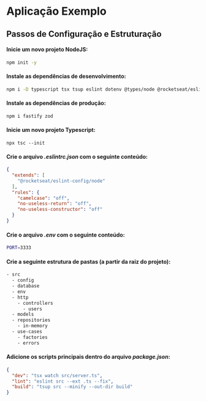 # Aplicação Exemplo

## Passos de Configuração e Estruturação

#### Inicie um novo projeto NodeJS:
```bash
npm init -y
```

#### Instale as dependências de desenvolvimento:
```bash
npm i -D typescript tsx tsup eslint dotenv @types/node @rocketseat/eslint-config
```

#### Instale as dependências de produção:
```bash
npm i fastify zod
```

#### Inicie um novo projeto Typescript:
```
npx tsc --init 
```

#### Crie o arquivo _.eslintrc.json_ com o seguinte conteúdo:
```json
{
  "extends": [
    "@rocketseat/eslint-config/node"
  ],
  "rules": {
    "camelcase": "off",
    "no-useless-return": "off",
    "no-useless-constructor": "off"
  }
}
```

#### Crie o arquivo _.env_ com o seguinte conteúdo:
```bash
PORT=3333
```

#### Crie a seguinte estrutura de pastas (a partir da raiz do projeto):
```bash
- src
  - config
  - database
  - env
  - http
    - controllers
      - users
  - models
  - repositories
    - in-memory
  - use-cases
    - factories
    - errors
```

#### Adicione os scripts principais dentro do arquivo _package.json_:
```json
{
  "dev": "tsx watch src/server.ts",
  "lint": "eslint src --ext .ts --fix", 
  "build": "tsup src --minify --out-dir build"
}
```
